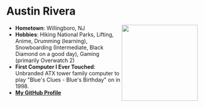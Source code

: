 
# Austin Rivera
<img src="https://avatars.githubusercontent.com/u/122767887?v=4" align="right" style="float:right; width:200px;" />

- **Hometown**: Willingboro, NJ
- **Hobbies**: Hiking National Parks, Lifting, Anime, Drumming (learning), Snowboarding (Intermediate, Black Diamond on a good day), Gaming (primarily Overwatch 2)
- **First Computer I Ever Touched**: Unbranded ATX tower family computer to play "Blue's Clues - Blue's Birthday" on in 1998.
- [**My GitHub Profile**](https://github.com/austin-t-rivera/)


